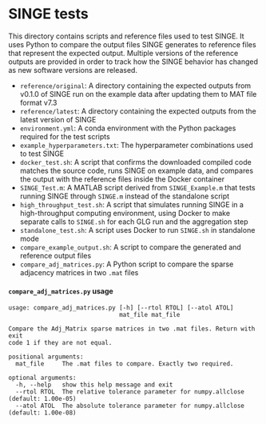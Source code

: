 # SINGE tests

This directory contains scripts and reference files used to test SINGE.
It uses Python to compare the output files SINGE generates to reference files that represent the expected output.
Multiple versions of the reference outputs are provided in order to track how the SINGE behavior has changed as new software versions are released.

- `reference/original`: A directory containing the expected outputs from v0.1.0 of SINGE run on the example data after updating them to MAT file format v7.3
- `reference/latest`: A directory containing the expected outputs from the latest version of SINGE
- `environment.yml`: A conda environment with the Python packages required for the test scripts
- `example_hyperparameters.txt`: The hyperparameter combinations used to test SINGE
- `docker_test.sh`: A script that confirms the downloaded compiled code matches the source code, runs SINGE on example data, and compares the output with the reference files inside the Docker container
- `SINGE_Test.m`: A MATLAB script derived from `SINGE_Example.m` that tests running SINGE through `SINGE.m` instead of the standalone script
- `high_throughput_test.sh`: A script that simulates running SINGE in a high-throughput computing environment, using Docker to make separate calls to `SINGE.sh` for each GLG run and the aggregation step
- `standalone_test.sh`: A script uses Docker to run `SINGE.sh` in standalone mode
- `compare_example_output.sh`: A script to compare the generated and reference output files
- `compare_adj_matrices.py`: A Python script to compare the sparse adjacency matrices in two `.mat` files

#### `compare_adj_matrices.py` usage

```
usage: compare_adj_matrices.py [-h] [--rtol RTOL] [--atol ATOL]
                               mat_file mat_file

Compare the Adj_Matrix sparse matrices in two .mat files. Return with exit
code 1 if they are not equal.

positional arguments:
  mat_file     The .mat files to compare. Exactly two required.

optional arguments:
  -h, --help   show this help message and exit
  --rtol RTOL  The relative tolerance parameter for numpy.allclose (default: 1.00e-05)
  --atol ATOL  The absolute tolerance parameter for numpy.allclose (default: 1.00e-08)
```
